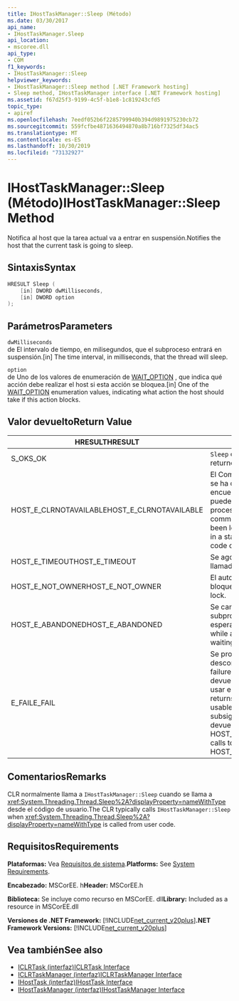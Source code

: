 ```yaml
---
title: IHostTaskManager::Sleep (Método)
ms.date: 03/30/2017
api_name:
- IHostTaskManager.Sleep
api_location:
- mscoree.dll
api_type:
- COM
f1_keywords:
- IHostTaskManager::Sleep
helpviewer_keywords:
- IHostTaskManager::Sleep method [.NET Framework hosting]
- Sleep method, IHostTaskManager interface [.NET Framework hosting]
ms.assetid: f67d25f3-9199-4c5f-b1e8-1c819243cfd5
topic_type:
- apiref
ms.openlocfilehash: 7eedf052b6f2285799940b394d9891975230cb72
ms.sourcegitcommit: 559fcfbe4871636494870a8b716bf7325df34ac5
ms.translationtype: MT
ms.contentlocale: es-ES
ms.lasthandoff: 10/30/2019
ms.locfileid: "73132927"
---
```

# <a name="ihosttaskmanagersleep-method"></a><span data-ttu-id="e3965-102">IHostTaskManager::Sleep (Método)</span><span class="sxs-lookup"><span data-stu-id="e3965-102">IHostTaskManager::Sleep Method</span></span>
<span data-ttu-id="e3965-103">Notifica al host que la tarea actual va a entrar en suspensión.</span><span class="sxs-lookup"><span data-stu-id="e3965-103">Notifies the host that the current task is going to sleep.</span></span>  
  
## <a name="syntax"></a><span data-ttu-id="e3965-104">Sintaxis</span><span class="sxs-lookup"><span data-stu-id="e3965-104">Syntax</span></span>  
  
```cpp  
HRESULT Sleep (  
    [in] DWORD dwMilliseconds,  
    [in] DWORD option  
);  
```  
  
## <a name="parameters"></a><span data-ttu-id="e3965-105">Parámetros</span><span class="sxs-lookup"><span data-stu-id="e3965-105">Parameters</span></span>  
 `dwMilliseconds`  
 <span data-ttu-id="e3965-106">de El intervalo de tiempo, en milisegundos, que el subproceso entrará en suspensión.</span><span class="sxs-lookup"><span data-stu-id="e3965-106">[in] The time interval, in milliseconds, that the thread will sleep.</span></span>  
  
 `option`  
 <span data-ttu-id="e3965-107">de Uno de los valores de enumeración de [WAIT_OPTION](../../../../docs/framework/unmanaged-api/hosting/wait-option-enumeration.md) , que indica qué acción debe realizar el host si esta acción se bloquea.</span><span class="sxs-lookup"><span data-stu-id="e3965-107">[in] One of the [WAIT_OPTION](../../../../docs/framework/unmanaged-api/hosting/wait-option-enumeration.md) enumeration values, indicating what action the host should take if this action blocks.</span></span>  
  
## <a name="return-value"></a><span data-ttu-id="e3965-108">Valor devuelto</span><span class="sxs-lookup"><span data-stu-id="e3965-108">Return Value</span></span>  
  
|<span data-ttu-id="e3965-109">HRESULT</span><span class="sxs-lookup"><span data-stu-id="e3965-109">HRESULT</span></span>|<span data-ttu-id="e3965-110">Descripción</span><span class="sxs-lookup"><span data-stu-id="e3965-110">Description</span></span>|  
|-------------|-----------------|  
|<span data-ttu-id="e3965-111">S_OK</span><span class="sxs-lookup"><span data-stu-id="e3965-111">S_OK</span></span>|<span data-ttu-id="e3965-112">`Sleep` devolvió correctamente.</span><span class="sxs-lookup"><span data-stu-id="e3965-112">`Sleep` returned successfully.</span></span>|  
|<span data-ttu-id="e3965-113">HOST_E_CLRNOTAVAILABLE</span><span class="sxs-lookup"><span data-stu-id="e3965-113">HOST_E_CLRNOTAVAILABLE</span></span>|<span data-ttu-id="e3965-114">El Common Language Runtime (CLR) no se ha cargado en un proceso o el CLR se encuentra en un estado en el que no puede ejecutar código administrado ni procesar la llamada correctamente.</span><span class="sxs-lookup"><span data-stu-id="e3965-114">The common language runtime (CLR) has not been loaded into a process, or the CLR is in a state in which it cannot run managed code or process the call successfully.</span></span>|  
|<span data-ttu-id="e3965-115">HOST_E_TIMEOUT</span><span class="sxs-lookup"><span data-stu-id="e3965-115">HOST_E_TIMEOUT</span></span>|<span data-ttu-id="e3965-116">Se agotó el tiempo de espera de la llamada.</span><span class="sxs-lookup"><span data-stu-id="e3965-116">The call timed out.</span></span>|  
|<span data-ttu-id="e3965-117">HOST_E_NOT_OWNER</span><span class="sxs-lookup"><span data-stu-id="e3965-117">HOST_E_NOT_OWNER</span></span>|<span data-ttu-id="e3965-118">El autor de la llamada no posee el bloqueo.</span><span class="sxs-lookup"><span data-stu-id="e3965-118">The caller does not own the lock.</span></span>|  
|<span data-ttu-id="e3965-119">HOST_E_ABANDONED</span><span class="sxs-lookup"><span data-stu-id="e3965-119">HOST_E_ABANDONED</span></span>|<span data-ttu-id="e3965-120">Se canceló un evento mientras un subproceso o fibra bloqueados estaba esperando en él.</span><span class="sxs-lookup"><span data-stu-id="e3965-120">An event was canceled while a blocked thread or fiber was waiting on it.</span></span>|  
|<span data-ttu-id="e3965-121">E_FAIL</span><span class="sxs-lookup"><span data-stu-id="e3965-121">E_FAIL</span></span>|<span data-ttu-id="e3965-122">Se produjo un error grave desconocido.</span><span class="sxs-lookup"><span data-stu-id="e3965-122">An unknown catastrophic failure occurred.</span></span> <span data-ttu-id="e3965-123">Cuando un método devuelve E_FAIL, el CLR ya no se puede usar en el proceso.</span><span class="sxs-lookup"><span data-stu-id="e3965-123">When a method returns E_FAIL, the CLR is no longer usable within the process.</span></span> <span data-ttu-id="e3965-124">Las llamadas subsiguientes a métodos de hospedaje devuelven HOST_E_CLRNOTAVAILABLE.</span><span class="sxs-lookup"><span data-stu-id="e3965-124">Subsequent calls to hosting methods return HOST_E_CLRNOTAVAILABLE.</span></span>|  
  
## <a name="remarks"></a><span data-ttu-id="e3965-125">Comentarios</span><span class="sxs-lookup"><span data-stu-id="e3965-125">Remarks</span></span>  
 <span data-ttu-id="e3965-126">CLR normalmente llama a `IHostTaskManager::Sleep` cuando se llama a <xref:System.Threading.Thread.Sleep%2A?displayProperty=nameWithType> desde el código de usuario.</span><span class="sxs-lookup"><span data-stu-id="e3965-126">The CLR typically calls `IHostTaskManager::Sleep` when <xref:System.Threading.Thread.Sleep%2A?displayProperty=nameWithType> is called from user code.</span></span>  
  
## <a name="requirements"></a><span data-ttu-id="e3965-127">Requisitos</span><span class="sxs-lookup"><span data-stu-id="e3965-127">Requirements</span></span>  
 <span data-ttu-id="e3965-128">**Plataformas:** Vea [Requisitos de sistema](../../../../docs/framework/get-started/system-requirements.md).</span><span class="sxs-lookup"><span data-stu-id="e3965-128">**Platforms:** See [System Requirements](../../../../docs/framework/get-started/system-requirements.md).</span></span>  
  
 <span data-ttu-id="e3965-129">**Encabezado:** MSCorEE. h</span><span class="sxs-lookup"><span data-stu-id="e3965-129">**Header:** MSCorEE.h</span></span>  
  
 <span data-ttu-id="e3965-130">**Biblioteca:** Se incluye como recurso en MSCorEE. dll</span><span class="sxs-lookup"><span data-stu-id="e3965-130">**Library:** Included as a resource in MSCorEE.dll</span></span>  
  
 <span data-ttu-id="e3965-131">**Versiones de .NET Framework:** [!INCLUDE[net_current_v20plus](../../../../includes/net-current-v20plus-md.md)]</span><span class="sxs-lookup"><span data-stu-id="e3965-131">**.NET Framework Versions:** [!INCLUDE[net_current_v20plus](../../../../includes/net-current-v20plus-md.md)]</span></span>  
  
## <a name="see-also"></a><span data-ttu-id="e3965-132">Vea también</span><span class="sxs-lookup"><span data-stu-id="e3965-132">See also</span></span>

- [<span data-ttu-id="e3965-133">ICLRTask (interfaz)</span><span class="sxs-lookup"><span data-stu-id="e3965-133">ICLRTask Interface</span></span>](../../../../docs/framework/unmanaged-api/hosting/iclrtask-interface.md)
- [<span data-ttu-id="e3965-134">ICLRTaskManager (interfaz)</span><span class="sxs-lookup"><span data-stu-id="e3965-134">ICLRTaskManager Interface</span></span>](../../../../docs/framework/unmanaged-api/hosting/iclrtaskmanager-interface.md)
- [<span data-ttu-id="e3965-135">IHostTask (interfaz)</span><span class="sxs-lookup"><span data-stu-id="e3965-135">IHostTask Interface</span></span>](../../../../docs/framework/unmanaged-api/hosting/ihosttask-interface.md)
- [<span data-ttu-id="e3965-136">IHostTaskManager (interfaz)</span><span class="sxs-lookup"><span data-stu-id="e3965-136">IHostTaskManager Interface</span></span>](../../../../docs/framework/unmanaged-api/hosting/ihosttaskmanager-interface.md)
